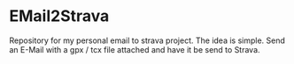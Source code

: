 # EMail2Strava
Repository for my personal email to strava project. The idea is simple. Send an E-Mail with a gpx / tcx file attached and have it be send to Strava.
